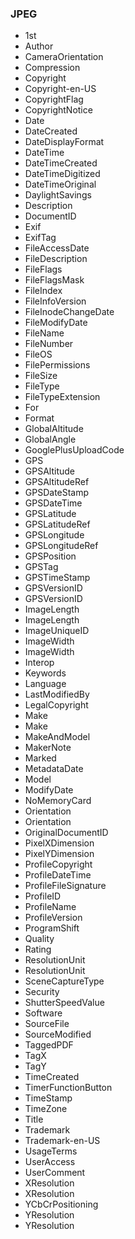 

### JPEG

- 1st
- Author
- CameraOrientation
- Compression
- Copyright
- Copyright-en-US
- CopyrightFlag
- CopyrightNotice
- Date
- DateCreated
- DateDisplayFormat
- DateTime
- DateTimeCreated
- DateTimeDigitized
- DateTimeOriginal
- DaylightSavings
- Description
- DocumentID
- Exif
- ExifTag
- FileAccessDate
- FileDescription
- FileFlags
- FileFlagsMask
- FileIndex
- FileInfoVersion
- FileInodeChangeDate
- FileModifyDate
- FileName
- FileNumber
- FileOS
- FilePermissions
- FileSize
- FileType
- FileTypeExtension
- For
- Format
- GlobalAltitude
- GlobalAngle
- GooglePlusUploadCode
- GPS
- GPSAltitude
- GPSAltitudeRef
- GPSDateStamp
- GPSDateTime
- GPSLatitude
- GPSLatitudeRef
- GPSLongitude
- GPSLongitudeRef
- GPSPosition
- GPSTag
- GPSTimeStamp
- GPSVersionID
- GPSVersionID
- ImageLength
- ImageLength
- ImageUniqueID
- ImageWidth
- ImageWidth
- Interop
- Keywords
- Language
- LastModifiedBy
- LegalCopyright
- Make
- Make
- MakeAndModel
- MakerNote
- Marked
- MetadataDate
- Model
- ModifyDate
- NoMemoryCard
- Orientation
- Orientation
- OriginalDocumentID
- PixelXDimension
- PixelYDimension
- ProfileCopyright
- ProfileDateTime
- ProfileFileSignature
- ProfileID
- ProfileName
- ProfileVersion
- ProgramShift
- Quality
- Rating
- ResolutionUnit
- ResolutionUnit
- SceneCaptureType
- Security
- ShutterSpeedValue
- Software
- SourceFile
- SourceModified
- TaggedPDF
- TagX
- TagY
- TimeCreated
- TimerFunctionButton
- TimeStamp
- TimeZone
- Title
- Trademark
- Trademark-en-US
- UsageTerms
- UserAccess
- UserComment
- XResolution
- XResolution
- YCbCrPositioning
- YResolution
- YResolution
